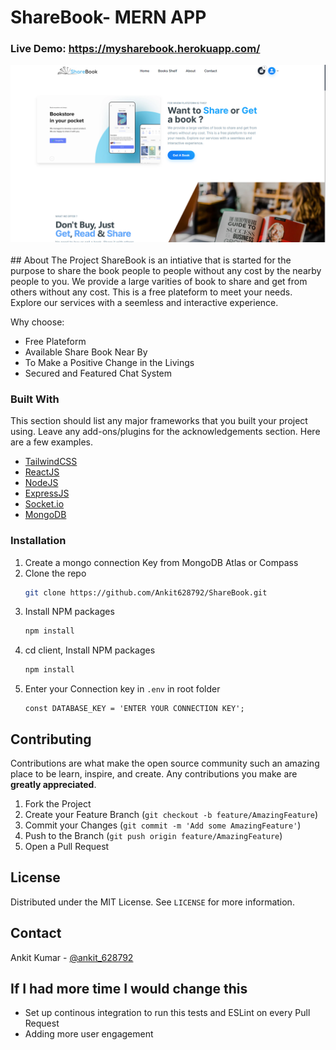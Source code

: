 # ShareBook- MERN APP
### Live Demo: https://mysharebook.herokuapp.com/
<img src="/ss/home.png" />

<br />
<br />
<!-- ABOUT THE PROJECT -->
## About The Project
ShareBook is an intiative that is started for the purpose to share the book people to people without any cost by the nearby people to you.
We provide a large varities of book to share and get from others without any cost. This is a free plateform to meet your needs. Explore our services with a seemless and interactive experience.

Why choose:
* Free Plateform
* Available Share Book Near By
* To Make a Positive Change in the Livings
* Secured and Featured Chat System


### Built With

This section should list any major frameworks that you built your project using. Leave any add-ons/plugins for the acknowledgements section. Here are a few examples.
* [TailwindCSS](https://tailwindcss.com)
* [ReactJS](https://reactjs.org)
* [NodeJS](https://nodejs.org)
* [ExpressJS](https://expressjs.com)
* [Socket.io](https://socket.io)
* [MongoDB](https://mongodb.com)


### Installation

1. Create a mongo connection Key from MongoDB Atlas or Compass
2. Clone the repo
   ```sh
   git clone https://github.com/Ankit628792/ShareBook.git
   ```
3. Install NPM packages
   ```sh
   npm install
   ```
3. cd client, Install NPM packages
   ```sh
   npm install
   ```   
4. Enter your Connection key in `.env` in root folder
   ```
   const DATABASE_KEY = 'ENTER YOUR CONNECTION KEY';
   ```


<!-- CONTRIBUTING -->
## Contributing

Contributions are what make the open source community such an amazing place to be learn, inspire, and create. Any contributions you make are **greatly appreciated**.

1. Fork the Project
2. Create your Feature Branch (`git checkout -b feature/AmazingFeature`)
3. Commit your Changes (`git commit -m 'Add some AmazingFeature'`)
4. Push to the Branch (`git push origin feature/AmazingFeature`)
5. Open a Pull Request


<!-- LICENSE -->
## License

Distributed under the MIT License. See `LICENSE` for more information.


<!-- CONTACT -->
## Contact

Ankit Kumar - [@ankit_628792](https://instagram.com/ankit_628792)


## If I had more time I would change this
* Set up continous integration to run this tests and ESLint on every Pull Request
* Adding more user engagement
